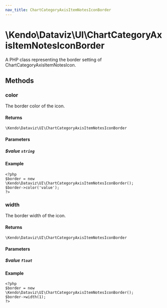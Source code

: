 ```yaml
---
nav_title: ChartCategoryAxisItemNotesIconBorder
---
```


# \Kendo\Dataviz\UI\ChartCategoryAxisItemNotesIconBorder

A PHP class representing the border setting of ChartCategoryAxisItemNotesIcon.


## Methods

### color
The border color of the icon.

#### Returns
`\Kendo\Dataviz\UI\ChartCategoryAxisItemNotesIconBorder`

#### Parameters

##### $value `string`



#### Example 
    <?php
    $border = new \Kendo\Dataviz\UI\ChartCategoryAxisItemNotesIconBorder();
    $border->color('value');
    ?>

### width
The border width of the icon.

#### Returns
`\Kendo\Dataviz\UI\ChartCategoryAxisItemNotesIconBorder`

#### Parameters

##### $value `float`



#### Example 
    <?php
    $border = new \Kendo\Dataviz\UI\ChartCategoryAxisItemNotesIconBorder();
    $border->width(1);
    ?>

